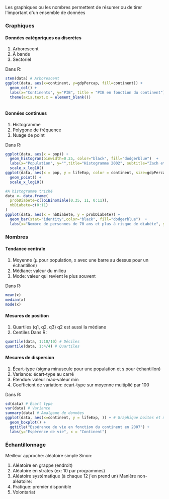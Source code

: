 Les graphiques ou les nombres permettent de résumer ou de tirer l'important d'un ensemble de données

### Graphiques
#### Données catégoriques ou discrètes
1. Arborescent
2. À bande
3. Sectoriel

Dans R: 
```r
stem(data) # Arborescent
ggplot(data, aes(x=continent, y=gdpPercap, fill=continent)) +
  geom_col() +
  labs(x="Continents", y="PIB", title = "PIB en fonction du continent")+
  theme(axis.text.x = element_blank())
  
```
#### Données continues
1. Histogramme
2. Polygone de fréquence
3. Nuage de point

Dans R:
```r
ggplot(data, aes(x = pop)) +
  geom_histogram(binwidth=0.25, color="black", fill="dodgerblue")  + 
  labs(x="Population", y="",title="Histogramme 2002", subtitle="Zach et LP")+
  scale_x_log10()
ggplot(data, aes(x = pop, y = lifeExp, color = continent, size=gdpPercap)) +
  geom_point() +
  scale_x_log10() 

#A histogramme triché
data <- data.frame(
  probDiabete=c(loiBinomiale(0.35, 11, 0:11)),
  nbDiabete=c(0:11)
)
ggplot(data, aes(x = nbDiabete, y = probDiabete)) +
  geom_bar(stat="identity",color="black", fill="dodgerblue")  + 
  labs(x="Nombre de personnes de 70 ans et plus à risque de diabète", y="Probabilité",title="Probabilité en fonction du nombre de personnes de 70 ans et plus à risque de diabète")

```
### Nombres
#### Tendance centrale
1. Moyenne (µ pour population, x avec une barre au dessus pour un échantillon)
2. Médiane: valeur du milieu
3. Mode: valeur qui revient le plus souvent

Dans R:
```r
mean(x)
median(x)
mode(x)
```
#### Mesures de position
1. Quartiles (q1, q2, q3) q2 est aussi la médiane
2. Centiles
Dans R:
```r
quantile(data, 1:10/10) # Déciles
quantile(data, 1:4/4) # Quartiles
```
#### Mesures de dispersion
1. Écart-type (sigma minuscule pour une population et s pour échantillon)
2. Variance: écart-type au carré
3. Étendue: valeur max-valeur min
4. Coefficient de variation: écart-type sur moyenne multiplié par 100

Dans R:
```r
sd(data) # Écart type
var(data) # Variance
summary(data) # Amalgame de données
ggplot(data, aes(x=continent, y = lifeExp, )) + # Graphique boites et moustaches
  geom_boxplot() +
  ggtitle("Espérance de vie en fonction du continent en 2007") +
  labs(y="Espérence de vie", x = "Continent")
```
### Échantillonnage
Meilleur approche: aléatoire simple
Sinon: 
1. Aléatoire en grappe (endroit)
2. Aléatoire en strates (ex: 10 par programmes)
3. Aléatoire systématique (à chaque 12 j'en prend un)
Manière non-aléatoire:
1. Pratique: premier disponible
2. Volontariat